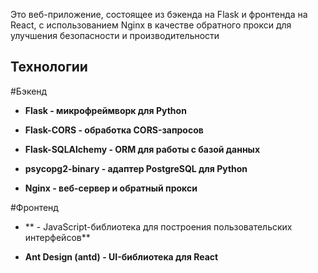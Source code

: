 Это веб-приложение, состоящее из бэкенда на Flask и фронтенда на React, с использованием Nginx в качестве обратного прокси для улучшения безопасности и производительности
## Технологии
#Бэкенд
- **Flask - микрофреймворк для Python**

- **Flask-CORS - обработка CORS-запросов**

- **Flask-SQLAlchemy - ORM для работы с базой данных**

- **psycopg2-binary - адаптер PostgreSQL для Python**

- **Nginx - веб-сервер и обратный прокси**

#Фронтенд
- ** - JavaScript-библиотека для построения пользовательских интерфейсов**

- **Ant Design (antd) - UI-библиотека для React**